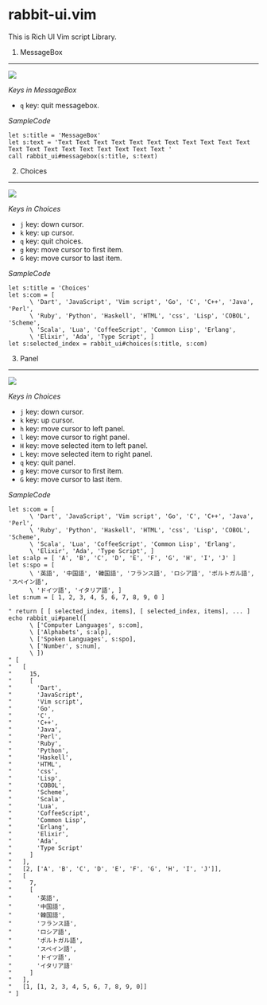 
rabbit-ui.vim
=============

This is Rich UI Vim script Library.


1. MessageBox
-------------


![](https://raw.github.com/rbtnn/rabbit-ui.vim/master/messagebox.png)


*Keys in MessageBox*

* `q` key: quit messagebox.


*SampleCode*

    let s:title = 'MessageBox'
    let s:text = 'Text Text Text Text Text Text Text Text Text Text Text Text Text Text Text Text Text Text Text Text '
    call rabbit_ui#messagebox(s:title, s:text)




2. Choices
----------

![](https://raw.github.com/rbtnn/rabbit-ui.vim/master/choices.png)


*Keys in Choices*

* `j` key: down cursor.
* `k` key: up cursor.
* `q` key: quit choices.
* `g` key: move cursor to first item.
* `G` key: move cursor to last item.


*SampleCode*

    let s:title = 'Choices'
    let s:com = [
          \ 'Dart', 'JavaScript', 'Vim script', 'Go', 'C', 'C++', 'Java', 'Perl',
          \ 'Ruby', 'Python', 'Haskell', 'HTML', 'css', 'Lisp', 'COBOL', 'Scheme',
          \ 'Scala', 'Lua', 'CoffeeScript', 'Common Lisp', 'Erlang',
          \ 'Elixir', 'Ada', 'Type Script', ]
    let s:selected_index = rabbit_ui#choices(s:title, s:com)




3. Panel
--------

![](https://raw.github.com/rbtnn/rabbit-ui.vim/master/panel.png)


*Keys in Choices*

* `j` key: down cursor.
* `k` key: up cursor.
* `h` key: move cursor to left panel.
* `l` key: move cursor to right panel.
* `H` key: move selected item to left panel.
* `L` key: move selected item to right panel.
* `q` key: quit panel.
* `g` key: move cursor to first item.
* `G` key: move cursor to last item.


*SampleCode*

    let s:com = [
          \ 'Dart', 'JavaScript', 'Vim script', 'Go', 'C', 'C++', 'Java', 'Perl',
          \ 'Ruby', 'Python', 'Haskell', 'HTML', 'css', 'Lisp', 'COBOL', 'Scheme',
          \ 'Scala', 'Lua', 'CoffeeScript', 'Common Lisp', 'Erlang',
          \ 'Elixir', 'Ada', 'Type Script', ]
    let s:alp = [ 'A', 'B', 'C', 'D', 'E', 'F', 'G', 'H', 'I', 'J' ]
    let s:spo = [
          \ '英語', '中国語', '韓国語', 'フランス語', 'ロシア語', 'ポルトガル語', 'スペイン語',
          \ 'ドイツ語', 'イタリア語', ]
    let s:num = [ 1, 2, 3, 4, 5, 6, 7, 8, 9, 0 ]

    " return [ [ selected_index, items], [ selected_index, items], ... ]
    echo rabbit_ui#panel([
          \ ['Computer Languages', s:com],
          \ ['Alphabets', s:alp],
          \ ['Spoken Languages', s:spo],
          \ ['Number', s:num],
          \ ])
    " [
    "   [
    "     15,
    "     [
    "       'Dart',
    "       'JavaScript',
    "       'Vim script',
    "       'Go',
    "       'C',
    "       'C++',
    "       'Java',
    "       'Perl',
    "       'Ruby',
    "       'Python',
    "       'Haskell',
    "       'HTML',
    "       'css',
    "       'Lisp',
    "       'COBOL',
    "       'Scheme',
    "       'Scala',
    "       'Lua',
    "       'CoffeeScript',
    "       'Common Lisp',
    "       'Erlang',
    "       'Elixir',
    "       'Ada',
    "       'Type Script'
    "     ]
    "   ],
    "   [2, ['A', 'B', 'C', 'D', 'E', 'F', 'G', 'H', 'I', 'J']],
    "   [
    "     7,
    "     [
    "       '英語',
    "       '中国語',
    "       '韓国語',
    "       'フランス語',
    "       'ロシア語',
    "       'ポルトガル語',
    "       'スペイン語',
    "       'ドイツ語',
    "       'イタリア語'
    "     ]
    "   ],
    "   [1, [1, 2, 3, 4, 5, 6, 7, 8, 9, 0]]
    " ]



